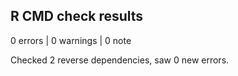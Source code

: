 ## R CMD check results

0 errors | 0 warnings | 0 note

Checked 2 reverse dependencies, saw 0 new errors.
